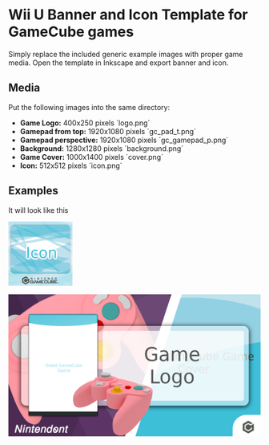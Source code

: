 # Wii U Banner and Icon Template for GameCube games

Simply replace the included generic example images with proper game media. Open the template in Inkscape and export banner and icon.

## Media

Put the following images into the same directory:

* **Game Logo:** 400x250 pixels ´logo.png´
* **Gamepad from top:** 1920x1080 pixels ´gc_pad_t.png´
* **Gamepad perspective:** 1920x1080 pixels ´gc_gamepad_p.png´
* **Background:** 1280x1280 pixels ´background.png´
* **Game Cover:** 1000x1400 pixels ´cover.png´
* **Icon:** 512x512 pixels ´icon.png´

## Examples

It will look like this

![](./iconTex.png)

![](./bootTvTex.png)
